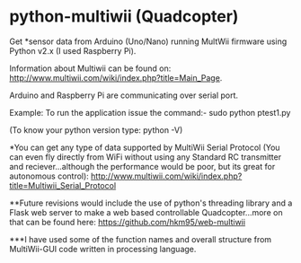 # python-multiwii (Quadcopter)
Get *sensor data from Arduino (Uno/Nano) running MultWii firmware using Python v2.x (I used Raspberry Pi).

Information about Multiwii can be found on: http://www.multiwii.com/wiki/index.php?title=Main_Page.

Arduino and Raspberry Pi are communicating over serial port.

Example: To run the application issue the command:-  sudo python ptest1.py

(To know your python version type:  python -V)

*You can get any type of data supported by MultiWii Serial Protocol (You can even fly directly from WiFi without using any Standard RC transmitter and reciever...although the performance would be poor, but its great for autonomous control): http://www.multiwii.com/wiki/index.php?title=Multiwii_Serial_Protocol

**Future revisions would include the use of python's threading library and a Flask web server to make a web based controllable Quadcopter...more on that can be found here: https://github.com/hkm95/web-multiwii




***I have used some of the function names and overall structure from MultiWii-GUI code written in processing language.
